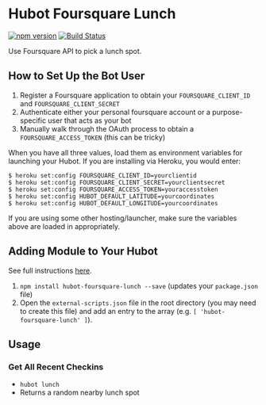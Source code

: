 # Hubot Foursquare Lunch

[![npm version](https://badge.fury.io/js/hubot-foursquare-lunch.svg)](http://badge.fury.io/js/hubot-foursquare-lunch) [![Build Status](https://travis-ci.org/stephenyeargin/hubot-foursquare-lunch.png)](https://travis-ci.org/stephenyeargin/hubot-foursquare-lunch)

Use Foursquare API to pick a lunch spot.

## How to Set Up the Bot User

1. Register a Foursquare application to obtain your `FOURSQUARE_CLIENT_ID` and `FOURSQUARE_CLIENT_SECRET`
2. Authenticate either your personal foursquare account or a purpose-specific user that acts as your bot
3. Manually walk through the OAuth process to obtain a `FOURSQUARE_ACCESS_TOKEN` (this can be tricky)

When you have all three values, load them as environment variables for launching your Hubot. If you are installing via Heroku, you would enter:

```
$ heroku set:config FOURSQUARE_CLIENT_ID=yourclientid
$ heroku set:config FOURSQUARE_CLIENT_SECRET=yourclientsecret
$ heroku set:config FOURSQUARE_ACCESS_TOKEN=youraccesstoken
$ heroku set:config HUBOT_DEFAULT_LATITUDE=yourcoordinates
$ heroku set:config HUBOT_DEFAULT_LONGITUDE=yourcoordinates
```

If you are using some other hosting/launcher, make sure the variables above are loaded in appropriately.

## Adding Module to Your Hubot

See full instructions [here](https://github.com/github/hubot/blob/master/docs/scripting.md#npm-packages).

1. `npm install hubot-foursquare-lunch --save` (updates your `package.json` file)
2. Open the `external-scripts.json` file in the root directory (you may need to create this file) and add an entry to the array (e.g. `[ 'hubot-foursquare-lunch' ]`).

## Usage

### Get All Recent Checkins

* `hubot lunch`
* Returns a random nearby lunch spot
